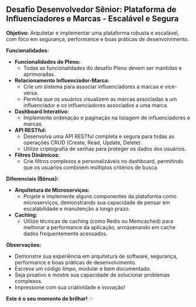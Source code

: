 ## Desafio Desenvolvedor Sênior: Plataforma de Influenciadores e Marcas - Escalável e Segura

**Objetivo:** Arquitetar e implementar uma plataforma robusta e escalável, com foco em segurança, performance e boas práticas de desenvolvimento.

**Funcionalidades:**

* **Funcionalidades do Pleno:**
    * Todas as funcionalidades do desafio Pleno devem ser mantidas e aprimoradas.
* **Relacionamento Influenciador-Marca:**
    * Crie um sistema para associar influenciadores a marcas e vice-versa.
    * Permita que os usuários visualizem as marcas associadas a um influenciador e os influenciadores associados a uma marca.
* **Dashboard Interativo:**
    * Implemente ordenação e paginação na listagem de influenciadores e marcas.
* **API RESTful:**
    * Desenvolva uma API RESTful completa e segura para todas as operações CRUD (Create, Read, Update, Delete).
    * Utilize criptografia de senhas para proteger os dados dos usuários.
* **Filtros Dinâmicos:**
    * Crie filtros complexos e personalizáveis no dashboard, permitindo que os usuários combinem múltiplos critérios de busca.

**Diferenciais (Bônus):**

* **Arquitetura de Microserviços:**
    * Projete e implemente alguns componentes da plataforma como microserviços, demonstrando sua capacidade de pensar em escalabilidade e manutenção a longo prazo.
* **Caching:**
    * Utilize técnicas de caching (como Redis ou Memcached) para melhorar a performance da aplicação, armazenando em cache dados frequentemente acessados.

**Observações:**

* Demonstre sua experiência em arquitetura de software, segurança, performance e boas práticas de desenvolvimento.
* Escreva um código limpo, modular e bem documentado.
* Seja proativo e mostre sua capacidade de solucionar problemas complexos.
* Impressione com sua criatividade e inovação!

**Este é o seu momento de brilhar!** ✨ 
